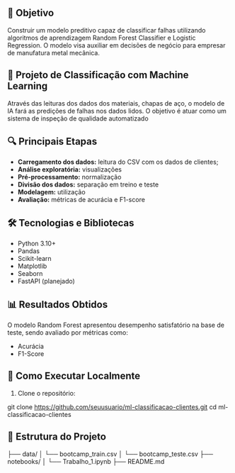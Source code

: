 ## 🎯 Objetivo

Construir um modelo preditivo capaz de classificar falhas utilizando algoritmos de aprendizagem Random Forest Classifier e Logistic Regression.
O modelo visa auxiliar em decisões de negócio para empresar de manufatura metal mecânica.

## 🧠 Projeto de Classificação com Machine Learning

Através das leituras dos dados dos materiais, chapas de aço, o modelo de IA fará as predições de falhas nos dados lidos.
O objetivo é atuar como um sistema de inspeção de qualidade automatizado

## 🔍 Principais Etapas

- **Carregamento dos dados:** leitura do CSV com os dados de clientes;
- **Análise exploratória:** visualizações 
- **Pré-processamento:** normalização 
- **Divisão dos dados:** separação em treino e teste 
- **Modelagem:** utilização 
- **Avaliação:** métricas de acurácia e F1-score
  
## 🛠️ Tecnologias e Bibliotecas

- Python 3.10+
- Pandas
- Scikit-learn
- Matplotlib
- Seaborn
- FastAPI (planejado)

## 📊 Resultados Obtidos

O modelo Random Forest apresentou desempenho satisfatório na base de teste, sendo avaliado por métricas como:

- Acurácia
- F1-Score 

## 🚀 Como Executar Localmente

1. Clone o repositório:

git clone https://github.com/seuusuario/ml-classificacao-clientes.git
cd ml-classificacao-clientes


## 📁 Estrutura do Projeto

├── data/
│ └── bootcamp_train.csv
│ └── bootcamp_teste.csv
├── notebooks/
│ └── Trabalho_1.ipynb 
├── README.md



